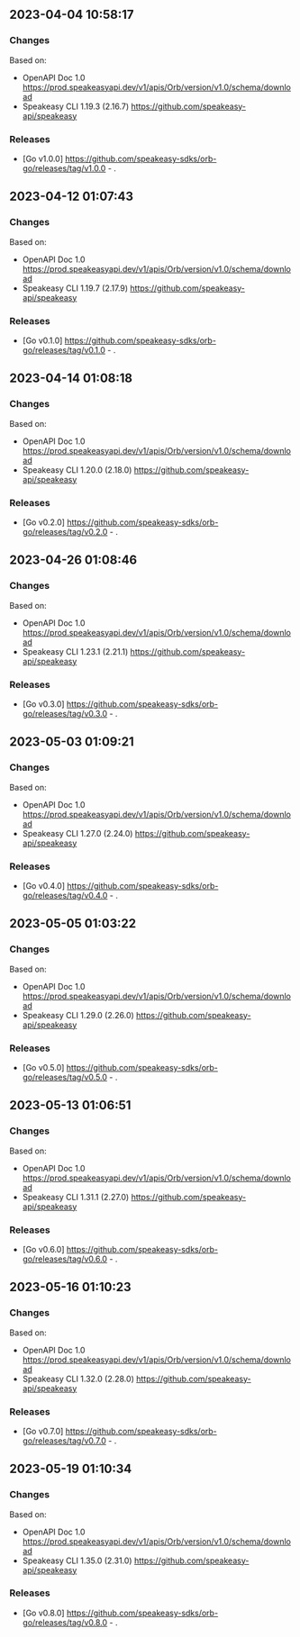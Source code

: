 

## 2023-04-04 10:58:17
### Changes
Based on:
- OpenAPI Doc 1.0 https://prod.speakeasyapi.dev/v1/apis/Orb/version/v1.0/schema/download
- Speakeasy CLI 1.19.3 (2.16.7) https://github.com/speakeasy-api/speakeasy
### Releases
- [Go v1.0.0] https://github.com/speakeasy-sdks/orb-go/releases/tag/v1.0.0 - .

## 2023-04-12 01:07:43
### Changes
Based on:
- OpenAPI Doc 1.0 https://prod.speakeasyapi.dev/v1/apis/Orb/version/v1.0/schema/download
- Speakeasy CLI 1.19.7 (2.17.9) https://github.com/speakeasy-api/speakeasy
### Releases
- [Go v0.1.0] https://github.com/speakeasy-sdks/orb-go/releases/tag/v0.1.0 - .

## 2023-04-14 01:08:18
### Changes
Based on:
- OpenAPI Doc 1.0 https://prod.speakeasyapi.dev/v1/apis/Orb/version/v1.0/schema/download
- Speakeasy CLI 1.20.0 (2.18.0) https://github.com/speakeasy-api/speakeasy
### Releases
- [Go v0.2.0] https://github.com/speakeasy-sdks/orb-go/releases/tag/v0.2.0 - .

## 2023-04-26 01:08:46
### Changes
Based on:
- OpenAPI Doc 1.0 https://prod.speakeasyapi.dev/v1/apis/Orb/version/v1.0/schema/download
- Speakeasy CLI 1.23.1 (2.21.1) https://github.com/speakeasy-api/speakeasy
### Releases
- [Go v0.3.0] https://github.com/speakeasy-sdks/orb-go/releases/tag/v0.3.0 - .

## 2023-05-03 01:09:21
### Changes
Based on:
- OpenAPI Doc 1.0 https://prod.speakeasyapi.dev/v1/apis/Orb/version/v1.0/schema/download
- Speakeasy CLI 1.27.0 (2.24.0) https://github.com/speakeasy-api/speakeasy
### Releases
- [Go v0.4.0] https://github.com/speakeasy-sdks/orb-go/releases/tag/v0.4.0 - .

## 2023-05-05 01:03:22
### Changes
Based on:
- OpenAPI Doc 1.0 https://prod.speakeasyapi.dev/v1/apis/Orb/version/v1.0/schema/download
- Speakeasy CLI 1.29.0 (2.26.0) https://github.com/speakeasy-api/speakeasy
### Releases
- [Go v0.5.0] https://github.com/speakeasy-sdks/orb-go/releases/tag/v0.5.0 - .

## 2023-05-13 01:06:51
### Changes
Based on:
- OpenAPI Doc 1.0 https://prod.speakeasyapi.dev/v1/apis/Orb/version/v1.0/schema/download
- Speakeasy CLI 1.31.1 (2.27.0) https://github.com/speakeasy-api/speakeasy
### Releases
- [Go v0.6.0] https://github.com/speakeasy-sdks/orb-go/releases/tag/v0.6.0 - .

## 2023-05-16 01:10:23
### Changes
Based on:
- OpenAPI Doc 1.0 https://prod.speakeasyapi.dev/v1/apis/Orb/version/v1.0/schema/download
- Speakeasy CLI 1.32.0 (2.28.0) https://github.com/speakeasy-api/speakeasy
### Releases
- [Go v0.7.0] https://github.com/speakeasy-sdks/orb-go/releases/tag/v0.7.0 - .

## 2023-05-19 01:10:34
### Changes
Based on:
- OpenAPI Doc 1.0 https://prod.speakeasyapi.dev/v1/apis/Orb/version/v1.0/schema/download
- Speakeasy CLI 1.35.0 (2.31.0) https://github.com/speakeasy-api/speakeasy
### Releases
- [Go v0.8.0] https://github.com/speakeasy-sdks/orb-go/releases/tag/v0.8.0 - .